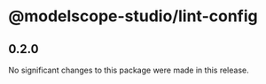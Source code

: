 # @modelscope-studio/lint-config

## 0.2.0

No significant changes to this package were made in this release.
